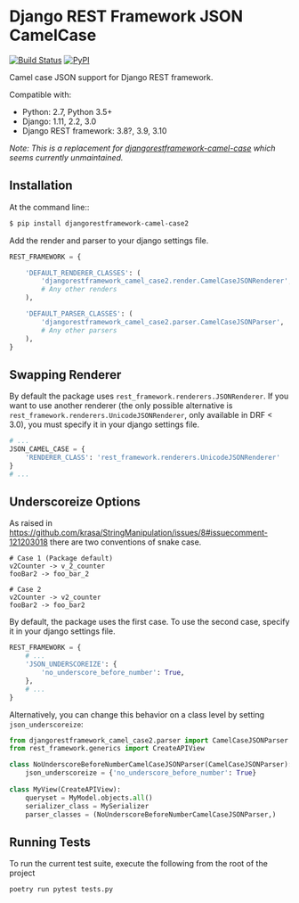 # Django REST Framework JSON CamelCase

[![Build Status](https://travis-ci.org/jozo/djangorestframework-camel-case2.svg?branch=master)](https://travis-ci.org/jozo/djangorestframework-camel-case2)
[![PyPI](https://img.shields.io/pypi/v/djangorestframework-camel-case2.svg)](https://pypi.org/project/djangorestframework-camel-case2/)

Camel case JSON support for Django REST framework.

Compatible with: 
* Python: 2.7, Python 3.5+
* Django: 1.11, 2.2, 3.0
* Django REST framework: 3.8?, 3.9, 3.10

_Note: This is a replacement for
[djangorestframework-camel-case](https://github.com/vbabiy/djangorestframework-camel-case)
which seems currently unmaintained._

## Installation

At the command line::
```bash
$ pip install djangorestframework-camel-case2
```

Add the render and parser to your django settings file.

```python
REST_FRAMEWORK = {

    'DEFAULT_RENDERER_CLASSES': (
        'djangorestframework_camel_case2.render.CamelCaseJSONRenderer',
        # Any other renders
    ),

    'DEFAULT_PARSER_CLASSES': (
        'djangorestframework_camel_case2.parser.CamelCaseJSONParser',
        # Any other parsers
    ),
}
```

## Swapping Renderer

By default the package uses `rest_framework.renderers.JSONRenderer`. If you want
to use another renderer (the only possible alternative is
`rest_framework.renderers.UnicodeJSONRenderer`, only available in DRF < 3.0), you must specify it in your django
settings file.

```python
# ...
JSON_CAMEL_CASE = {
    'RENDERER_CLASS': 'rest_framework.renderers.UnicodeJSONRenderer'
}
# ...
```

## Underscoreize Options

As raised in https://github.com/krasa/StringManipulation/issues/8#issuecomment-121203018
there are two conventions of snake case.

```
# Case 1 (Package default)
v2Counter -> v_2_counter
fooBar2 -> foo_bar_2

# Case 2
v2Counter -> v2_counter
fooBar2 -> foo_bar2
```

By default, the package uses the first case. To use the second case, specify it in your django settings file.

```python
REST_FRAMEWORK = {
    # ...
    'JSON_UNDERSCOREIZE': {
        'no_underscore_before_number': True,
    },
    # ...
}
```

Alternatively, you can change this behavior on a class level by setting `json_underscoreize`:

```python
from djangorestframework_camel_case2.parser import CamelCaseJSONParser
from rest_framework.generics import CreateAPIView

class NoUnderscoreBeforeNumberCamelCaseJSONParser(CamelCaseJSONParser):
    json_underscoreize = {'no_underscore_before_number': True}
    
class MyView(CreateAPIView):
    queryset = MyModel.objects.all()
    serializer_class = MySerializer
    parser_classes = (NoUnderscoreBeforeNumberCamelCaseJSONParser,)
```

## Running Tests

To run the current test suite, execute the following from the root of the project

```bash
poetry run pytest tests.py
```
